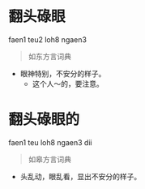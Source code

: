 # 翻头碌眼
faen1 teu2 loh8 ngaen3
> 如东方言词典
- 眼神特别，不安分的样子。
  - 这个人～的，要注意。


# 翻头碌眼的
faen1 teu loh8 ngaen3 dii
> 如皋方言词典
- 头乱动，眼乱看，显出不安分的样子。
